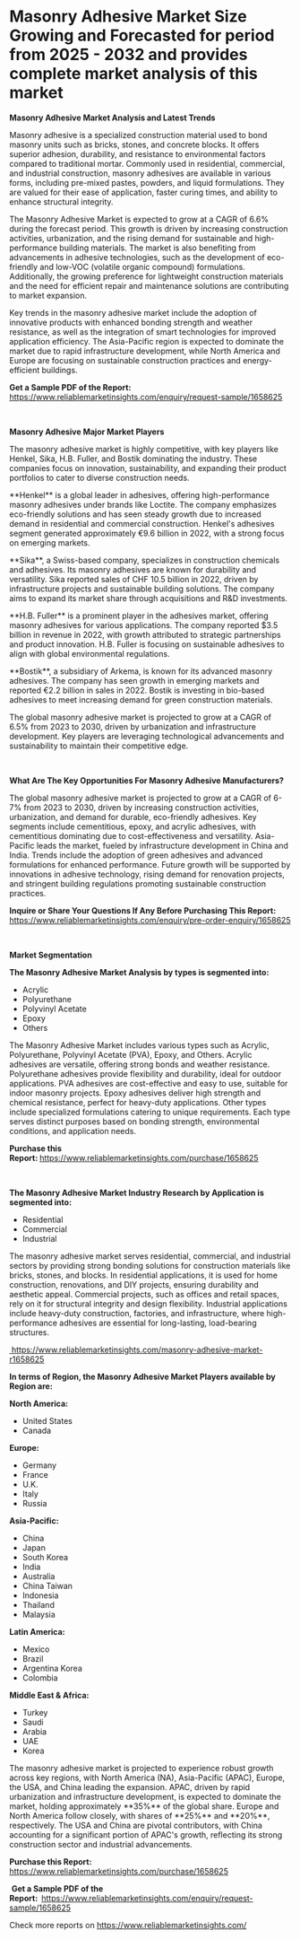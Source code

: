 <p><h1>Masonry Adhesive Market Size Growing and Forecasted for period from 2025 - 2032 and provides complete market analysis of this market</h1></p><p><strong>Masonry Adhesive Market Analysis and Latest Trends</strong></p>
<p><p>Masonry adhesive is a specialized construction material used to bond masonry units such as bricks, stones, and concrete blocks. It offers superior adhesion, durability, and resistance to environmental factors compared to traditional mortar. Commonly used in residential, commercial, and industrial construction, masonry adhesives are available in various forms, including pre-mixed pastes, powders, and liquid formulations. They are valued for their ease of application, faster curing times, and ability to enhance structural integrity.</p><p>The Masonry Adhesive Market is expected to grow at a CAGR of 6.6% during the forecast period. This growth is driven by increasing construction activities, urbanization, and the rising demand for sustainable and high-performance building materials. The market is also benefiting from advancements in adhesive technologies, such as the development of eco-friendly and low-VOC (volatile organic compound) formulations. Additionally, the growing preference for lightweight construction materials and the need for efficient repair and maintenance solutions are contributing to market expansion.</p><p>Key trends in the masonry adhesive market include the adoption of innovative products with enhanced bonding strength and weather resistance, as well as the integration of smart technologies for improved application efficiency. The Asia-Pacific region is expected to dominate the market due to rapid infrastructure development, while North America and Europe are focusing on sustainable construction practices and energy-efficient buildings.</p></p>
<p><strong>Get a Sample PDF of the Report:&nbsp;</strong> <a href="https://www.reliablemarketinsights.com/enquiry/request-sample/1658625?utm_campaign=1932&utm_medium=2&utm_source=Github&utm_content=ia&utm_term=26012025&utm_id=masonry-adhesive">https://www.reliablemarketinsights.com/enquiry/request-sample/1658625</a></p>
<p>&nbsp;</p>
<p><strong>Masonry Adhesive Major Market Players</strong></p>
<p><p>The masonry adhesive market is highly competitive, with key players like Henkel, Sika, H.B. Fuller, and Bostik dominating the industry. These companies focus on innovation, sustainability, and expanding their product portfolios to cater to diverse construction needs.</p><p>**Henkel** is a global leader in adhesives, offering high-performance masonry adhesives under brands like Loctite. The company emphasizes eco-friendly solutions and has seen steady growth due to increased demand in residential and commercial construction. Henkel's adhesives segment generated approximately €9.6 billion in 2022, with a strong focus on emerging markets.</p><p>**Sika**, a Swiss-based company, specializes in construction chemicals and adhesives. Its masonry adhesives are known for durability and versatility. Sika reported sales of CHF 10.5 billion in 2022, driven by infrastructure projects and sustainable building solutions. The company aims to expand its market share through acquisitions and R&D investments.</p><p>**H.B. Fuller** is a prominent player in the adhesives market, offering masonry adhesives for various applications. The company reported $3.5 billion in revenue in 2022, with growth attributed to strategic partnerships and product innovation. H.B. Fuller is focusing on sustainable adhesives to align with global environmental regulations.</p><p>**Bostik**, a subsidiary of Arkema, is known for its advanced masonry adhesives. The company has seen growth in emerging markets and reported €2.2 billion in sales in 2022. Bostik is investing in bio-based adhesives to meet increasing demand for green construction materials.</p><p>The global masonry adhesive market is projected to grow at a CAGR of 6.5% from 2023 to 2030, driven by urbanization and infrastructure development. Key players are leveraging technological advancements and sustainability to maintain their competitive edge.</p></p>
<p>&nbsp;</p>
<p><strong>What Are The Key Opportunities For Masonry Adhesive Manufacturers?</strong></p>
<p><p>The global masonry adhesive market is projected to grow at a CAGR of 6-7% from 2023 to 2030, driven by increasing construction activities, urbanization, and demand for durable, eco-friendly adhesives. Key segments include cementitious, epoxy, and acrylic adhesives, with cementitious dominating due to cost-effectiveness and versatility. Asia-Pacific leads the market, fueled by infrastructure development in China and India. Trends include the adoption of green adhesives and advanced formulations for enhanced performance. Future growth will be supported by innovations in adhesive technology, rising demand for renovation projects, and stringent building regulations promoting sustainable construction practices.</p></p>
<p><strong>Inquire or Share Your Questions If Any Before Purchasing This Report:</strong> <a href="https://www.reliablemarketinsights.com/enquiry/pre-order-enquiry/1658625?utm_campaign=1932&utm_medium=2&utm_source=Github&utm_content=ia&utm_term=26012025&utm_id=masonry-adhesive">https://www.reliablemarketinsights.com/enquiry/pre-order-enquiry/1658625</a></p>
<p>&nbsp;</p>
<p><strong>Market Segmentation</strong></p>
<p><strong>The Masonry Adhesive Market Analysis by types is segmented into:</strong></p>
<p><ul><li>Acrylic</li><li>Polyurethane</li><li>Polyvinyl Acetate</li><li>Epoxy</li><li>Others</li></ul></p>
<p><p>The Masonry Adhesive Market includes various types such as Acrylic, Polyurethane, Polyvinyl Acetate (PVA), Epoxy, and Others. Acrylic adhesives are versatile, offering strong bonds and weather resistance. Polyurethane adhesives provide flexibility and durability, ideal for outdoor applications. PVA adhesives are cost-effective and easy to use, suitable for indoor masonry projects. Epoxy adhesives deliver high strength and chemical resistance, perfect for heavy-duty applications. Other types include specialized formulations catering to unique requirements. Each type serves distinct purposes based on bonding strength, environmental conditions, and application needs.</p></p>
<p><strong>Purchase this Report:&nbsp;</strong><a href="https://www.reliablemarketinsights.com/purchase/1658625?utm_campaign=1932&utm_medium=2&utm_source=Github&utm_content=ia&utm_term=26012025&utm_id=masonry-adhesive">https://www.reliablemarketinsights.com/purchase/1658625</a></p>
<p>&nbsp;</p>
<p><strong>The Masonry Adhesive Market Industry Research by Application is segmented into:</strong></p>
<p><ul><li>Residential</li><li>Commercial</li><li>Industrial</li></ul></p>
<p><p>The masonry adhesive market serves residential, commercial, and industrial sectors by providing strong bonding solutions for construction materials like bricks, stones, and blocks. In residential applications, it is used for home construction, renovations, and DIY projects, ensuring durability and aesthetic appeal. Commercial projects, such as offices and retail spaces, rely on it for structural integrity and design flexibility. Industrial applications include heavy-duty construction, factories, and infrastructure, where high-performance adhesives are essential for long-lasting, load-bearing structures.</p></p>
<p><a href="https://www.reliablemarketinsights.com/masonry-adhesive-market-r1658625?utm_campaign=1932&utm_medium=2&utm_source=Github&utm_content=ia&utm_term=26012025&utm_id=masonry-adhesive">&nbsp;https://www.reliablemarketinsights.com/masonry-adhesive-market-r1658625</a></p>
<p><strong>In terms of Region, the Masonry Adhesive Market Players available by Region are:</strong></p>
<p>
    <p> <strong> North America: </strong>
        <ul>
            <li>United States</li>
            <li>Canada</li>
        </ul>
        </p> 
    <p> <strong> Europe: </strong>
        <ul>
            <li>Germany</li>
            <li>France</li>
            <li>U.K.</li>
            <li>Italy</li>
            <li>Russia</li>
        </ul>
        </p> 
    <p> <strong> Asia-Pacific: </strong>
        <ul>
            <li>China</li>
            <li>Japan</li>
            <li>South Korea</li>
            <li>India</li>
            <li>Australia</li>
            <li>China Taiwan</li>
            <li>Indonesia</li>
            <li>Thailand</li>
            <li>Malaysia</li>
        </ul>
        </p> 
    <p> <strong> Latin America: </strong>
        <ul>
            <li>Mexico</li>
            <li>Brazil</li>
            <li>Argentina Korea</li>
            <li>Colombia</li>
        </ul>
        </p> 
    <p> <strong> Middle East & Africa: </strong>
        <ul>
            <li>Turkey</li>
            <li>Saudi</li>
            <li>Arabia</li>
            <li>UAE</li>
            <li>Korea</li>
        </ul>
    </p>
    </p>
<p><p>The masonry adhesive market is projected to experience robust growth across key regions, with North America (NA), Asia-Pacific (APAC), Europe, the USA, and China leading the expansion. APAC, driven by rapid urbanization and infrastructure development, is expected to dominate the market, holding approximately **35%** of the global share. Europe and North America follow closely, with shares of **25%** and **20%**, respectively. The USA and China are pivotal contributors, with China accounting for a significant portion of APAC's growth, reflecting its strong construction sector and industrial advancements.</p></p>
<p><strong>Purchase this Report: </strong><a href="https://www.reliablemarketinsights.com/purchase/1658625?utm_campaign=1932&utm_medium=2&utm_source=Github&utm_content=ia&utm_term=26012025&utm_id=masonry-adhesive">https://www.reliablemarketinsights.com/purchase/1658625</a></p>
<p>&nbsp;<strong>Get a Sample PDF of the Report:&nbsp;&nbsp;</strong><a href="https://www.reliablemarketinsights.com/enquiry/request-sample/1658625?utm_campaign=1932&utm_medium=2&utm_source=Github&utm_content=ia&utm_term=26012025&utm_id=masonry-adhesive">https://www.reliablemarketinsights.com/enquiry/request-sample/1658625</a></p>
<p><strong></strong></p>
<p>Check more reports on <a href="https://www.reliablemarketinsights.com/?utm_campaign=1932&utm_medium=2&utm_source=Github&utm_content=ia&utm_term=26012025&utm_id=masonry-adhesive">https://www.reliablemarketinsights.com/</a></p>
